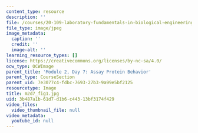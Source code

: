 ```yaml
---
content_type: resource
description: ''
file: /courses/20-109-laboratory-fundamentals-in-biological-engineering-spring-2010/3b487a1b61d7d1b6c44313bf3174f429_m2d7_fig1.jpg
file_type: image/jpeg
image_metadata:
  caption: ''
  credit: ''
  image-alt: ''
learning_resource_types: []
license: https://creativecommons.org/licenses/by-nc-sa/4.0/
ocw_type: OCWImage
parent_title: 'Module 2, Day 7: Assay Protein Behavior'
parent_type: CourseSection
parent_uid: 7e3077c4-fdbc-7693-27b3-9a99e5bf2125
resourcetype: Image
title: m2d7_fig1.jpg
uid: 3b487a1b-61d7-d1b6-c443-13bf3174f429
video_files:
  video_thumbnail_file: null
video_metadata:
  youtube_id: null
---
```

